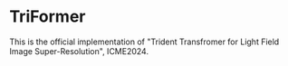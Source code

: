 # TriFormer
This is the official implementation of "Trident Transfromer for Light Field Image Super-Resolution", ICME2024.
